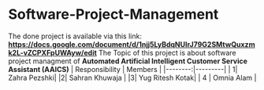 # Software-Project-Management
The done project is available via this link: **https://docs.google.com/document/d/1njj5LyBdqNUIrJ79G2SMtwQuxzmk2L-vZCPXFpUWAyw/edit** 
The Topic of this project is about software project managment of **Automated Artificial Intelligent Customer Service Assistant (AAICS)**
| Responsibility | Members |
|--------:|---------|
| 1| Zahra Pezshki|
|2|    Sahran Khuwaja   |
|3|     Yug Ritesh Kotak|
| 4  |     Omnia Alam     |
